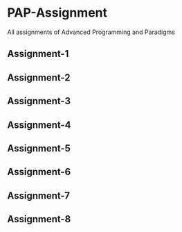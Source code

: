# PAP-Assignment
All assignments of Advanced Programming and Paradigms

## Assignment-1
## Assignment-2
## Assignment-3
## Assignment-4
## Assignment-5
## Assignment-6
## Assignment-7
## Assignment-8
